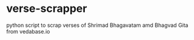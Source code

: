 # verse-scrapper
python script to scrap verses of Shrimad Bhagavatam amd Bhagvad Gita from vedabase.io
